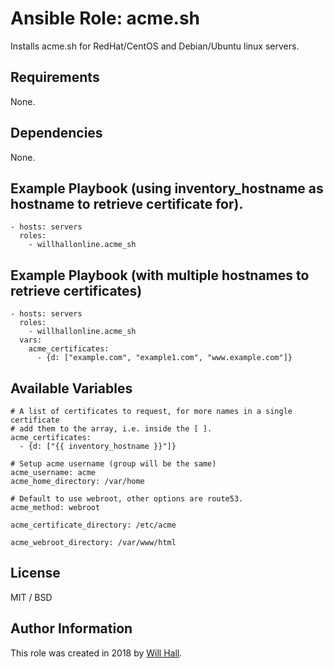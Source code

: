 # Ansible Role: acme.sh

Installs acme.sh for RedHat/CentOS and Debian/Ubuntu linux servers.

## Requirements

None.

## Dependencies

None.

## Example Playbook (using inventory_hostname as hostname to retrieve certificate for).

```
- hosts: servers
  roles:
    - willhallonline.acme_sh
```

## Example Playbook (with multiple hostnames to retrieve certificates)


```
- hosts: servers
  roles:
    - willhallonline.acme_sh
  vars:
    acme_certificates:
      - {d: ["example.com", "example1.com", "www.example.com"]}
```

## Available Variables

```
# A list of certificates to request, for more names in a single certificate
# add them to the array, i.e. inside the [ ].
acme_certificates:
  - {d: ["{{ inventory_hostname }}"]}

# Setup acme username (group will be the same)
acme_username: acme
acme_home_directory: /var/home

# Default to use webroot, other options are route53.
acme_method: webroot

acme_certificate_directory: /etc/acme

acme_webroot_directory: /var/www/html
```

## License

MIT / BSD

## Author Information

This role was created in 2018 by [Will Hall](https://www.willhallonline.co.uk/).
